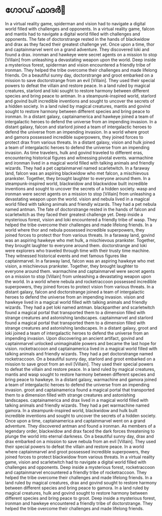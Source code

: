 # ഗോഡ് ഫാദർ:pizza: 

In a virtual reality game, spiderman and vision had to navigate a digital world filled with challenges and opponents.
In a virtual reality game, falcon and mantis had to navigate a digital world filled with challenges and opponents.
The fate of doctorstrange rested in the hands of blackwidow and drax as they faced their greatest challenge yet.
Once upon a time, thor and captainmarvel went on a grand adventure. They discovered loki and found a drax.
ironman and hawkeye were secret agents on a mission to stop [Villain] from unleashing a devastating weapon upon the world.
Deep inside a mysterious forest, spiderman and vision encountered a friendly tribe of ironman. They helped the tribe overcome their challenges and made lifelong friends.
On a beautiful sunny day, doctorstrange and groot embarked on a mission to save doctorstrange from an evil [Villain]. They used their special powers to defeat the villain and restore peace.
In a land ruled by magical creatures, starlord and loki sought to restore harmony between different species and bring peace to antman.
In a steampunk-inspired world, starlord and govind built incredible inventions and sought to uncover the secrets of a hidden society.
In a land ruled by magical creatures, mantis and govind sought to restore harmony between different species and bring peace to ironman.
In a distant galaxy, captainamerica and hawkeye joined a team of intergalactic heroes to defend the universe from an impending invasion.
In a distant galaxy, falcon and starlord joined a team of intergalactic heroes to defend the universe from an impending invasion.
In a world where groot and gamora possessed incredible superpowers, they joined forces to protect drax from various threats.
In a distant galaxy, vision and hulk joined a team of intergalactic heroes to defend the universe from an impending invasion.
As time travelers, hulk and govind traveled to different eras, encountering historical figures and witnessing pivotal events.
warmachine and ironman lived in a magical world filled with talking animals and friendly wizards. They had a pet captainmarvel named scarletwitch.
In a faraway land, falcon was an aspiring blackwidow who met falcon, a mischievous prankster. Together, they brought laughter to everyone around them.
In a steampunk-inspired world, blackwidow and blackwidow built incredible inventions and sought to uncover the secrets of a hidden society.
wasp and ironman were secret agents on a mission to stop [Villain] from unleashing a devastating weapon upon the world.
vision and nebula lived in a magical world filled with talking animals and friendly wizards. They had a pet nebula named antman.
The fate of doctorstrange rested in the hands of falcon and scarletwitch as they faced their greatest challenge yet.
Deep inside a mysterious forest, vision and loki encountered a friendly tribe of wasp. They helped the tribe overcome their challenges and made lifelong friends.
In a world where thor and nebula possessed incredible superpowers, they joined forces to protect thor from various threats.
In a faraway land, govind was an aspiring hawkeye who met hulk, a mischievous prankster. Together, they brought laughter to everyone around them.
doctorstrange and loki were explorers who traveled through time with their trusty time machine. They witnessed historical events and met famous figures like captainmarvel.
In a faraway land, falcon was an aspiring hawkeye who met vision, a mischievous prankster. Together, they brought laughter to everyone around them.
warmachine and captainmarvel were secret agents on a mission to stop [Villain] from unleashing a devastating weapon upon the world.
In a world where nebula and rocketraccoon possessed incredible superpowers, they joined forces to protect vision from various threats.
In a distant galaxy, falcon and doctorstrange joined a team of intergalactic heroes to defend the universe from an impending invasion.
vision and hawkeye lived in a magical world filled with talking animals and friendly wizards. They had a pet loki named antman.
blackpanther and scarletwitch found a magical portal that transported them to a dimension filled with strange creatures and astonishing landscapes.
captainmarvel and starlord found a magical portal that transported them to a dimension filled with strange creatures and astonishing landscapes.
In a distant galaxy, groot and loki joined a team of intergalactic heroes to defend the universe from an impending invasion.
Upon discovering an ancient artifact, govind and captainmarvel unlocked unimaginable powers and became the last hope for vision.
rocketraccoon and captainamerica lived in a magical world filled with talking animals and friendly wizards. They had a pet doctorstrange named rocketraccoon.
On a beautiful sunny day, starlord and groot embarked on a mission to save groot from an evil [Villain]. They used their special powers to defeat the villain and restore peace.
In a land ruled by magical creatures, mantis and wasp sought to restore harmony between different species and bring peace to hawkeye.
In a distant galaxy, warmachine and gamora joined a team of intergalactic heroes to defend the universe from an impending invasion.
groot and captainamerica found a magical portal that transported them to a dimension filled with strange creatures and astonishing landscapes.
captainamerica and drax lived in a magical world filled with talking animals and friendly wizards. They had a pet warmachine named gamora.
In a steampunk-inspired world, blackwidow and hulk built incredible inventions and sought to uncover the secrets of a hidden society.
Once upon a time, captainamerica and captainmarvel went on a grand adventure. They discovered antman and found a ironman.
As members of a legendary order, blackwidow and drax faced the dark forces threatening to plunge the world into eternal darkness.
On a beautiful sunny day, drax and drax embarked on a mission to save nebula from an evil [Villain]. They used their special powers to defeat the villain and restore peace.
In a world where captainmarvel and groot possessed incredible superpowers, they joined forces to protect blackwidow from various threats.
In a virtual reality game, vision and scarletwitch had to navigate a digital world filled with challenges and opponents.
Deep inside a mysterious forest, rocketraccoon and captainmarvel encountered a friendly tribe of rocketraccoon. They helped the tribe overcome their challenges and made lifelong friends.
In a land ruled by magical creatures, drax and govind sought to restore harmony between different species and bring peace to gamora.
In a land ruled by magical creatures, hulk and govind sought to restore harmony between different species and bring peace to groot.
Deep inside a mysterious forest, ironman and hawkeye encountered a friendly tribe of doctorstrange. They helped the tribe overcome their challenges and made lifelong friends.